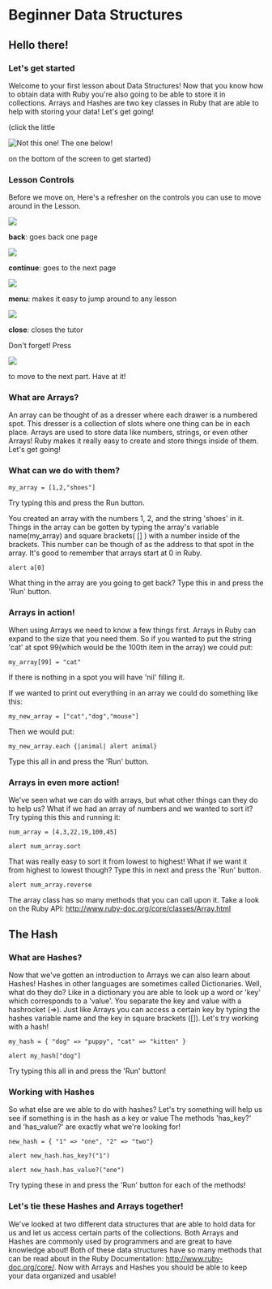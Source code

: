 
# Beginner Data Structures

## Hello there!

### Let's get started

Welcome to your first lesson about Data Structures!  Now that you know how to obtain data with Ruby you're also going to be able to store it in collections.  Arrays and Hashes are two key classes in Ruby that are able to help with  storing your data!  Let's get going!


(click the little 


![Not this one! The one below!](/icon_button/arrow_right)

 on the bottom of the screen to get started)

### Lesson Controls

Before we move on, Here's a refresher on the controls you can use to move around in the Lesson.



![](/icon_button/arrow_left)

__back__: goes back one page



![](/icon_button/arrow_right)

__continue__: goes to the next page



![](/icon_button/menu)

__menu__: makes it easy to jump around to any lesson



![](/icon_button/x)

__close__: closes the tutor

Don't forget! Press 


![](/icon_button/arrow_right)

to move to the next part. Have at it!

### What are Arrays?

An array can be thought of as a dresser where each drawer is a numbered spot.  This  dresser is a collection of slots where one thing can be in each place.  Arrays  are  used to store data like numbers, strings, or even other Arrays!  Ruby makes it really easy  to create and store things inside of them.  Let's get going!

### What can we do with them?

    my_array = [1,2,"shoes"]

Try typing this and press the Run button.

You created an array with the numbers 1, 2, and the string 'shoes' in it.  Things in the array can be gotten by typing the array's variable name(my_array) and square brackets( [] ) with a number inside of the brackets.  This number can be though of as the address to that spot in the array.  It's good to remember that arrays start at 0 in Ruby.

    alert a[0]

What thing in the array are you going to get back?  Type this in and press the 'Run' button.

### Arrays in action!

When using Arrays we need to know a few things first.  Arrays in Ruby can expand to the size that you need them.  So if you wanted to put the string 'cat' at spot 99(which would be the 100th item in the array) we could put: 

    my_array[99] = "cat"

If there is nothing in a spot you will have 'nil' filling it.

If we wanted to print out everything in an array we could do something like this: 

    my_new_array = ["cat","dog","mouse"]

Then we would put: 

    my_new_array.each {|animal| alert animal}

Type this all in and press the 'Run' button.

### Arrays in even more action!

We've seen what we can do with arrays, but what other things can they do to help us?  What if we had an array of numbers and we wanted to sort it?  Try typing this this and running it: 

    num_array = [4,3,22,19,100,45]

    alert num_array.sort

That was really easy to sort it from lowest to highest!  What if we want it from highest to lowest though?  Type this in next and press the 'Run' button.

    alert num_array.reverse

The array class has so many methods that you can call upon it.  Take a look on the Ruby API: http://www.ruby-doc.org/core/classes/Array.html

## The Hash

### What are Hashes?

Now that we've gotten an introduction to Arrays we can also learn about Hashes!  Hashes in other languages are sometimes called Dictionaries.  Well, what do they do?  Like in a dictionary you are able to look up a word or 'key' which corresponds to a 'value'.  You separate the key and value with a hashrocket (=>).  Just like Arrays you can access a certain key  by typing the hashes variable name and the key in square brackets ([]).    Let's try working with a hash!

    my_hash = { "dog" => "puppy", "cat" => "kitten" }

    alert my_hash["dog"]

Try typing this all in and press the 'Run' button!

### Working with Hashes

So what else are we able to do with hashes?  Let's try something will help us see if something is in the hash as a key or value  The methods 'has_key?' and 'has_value?' are exactly what we're looking for!

    new_hash = { "1" => "one", "2" => "two"}

    alert new_hash.has_key?("1")

    alert new_hash.has_value?("one")

Try typing these in and press the 'Run' button for each of the methods!

### Let's tie these Hashes and Arrays together!

We've looked at two different data structures that are able to hold data for us and let us access certain parts of the collections.  Both Arrays and Hashes are commonly used by programmers and are great to  have knowledge about!  Both of these data structures have so many methods that can be read about in the  Ruby Documentation: http://www.ruby-doc.org/core/.  Now with Arrays and Hashes you should be able to keep your data organized and usable!
